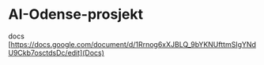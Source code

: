 # AI-Odense-prosjekt

docs [https://docs.google.com/document/d/1Rrnog6xXJBLQ_9bYKNUfttmSIgYNdU9Ckb7osctdsDc/edit](Docs)
